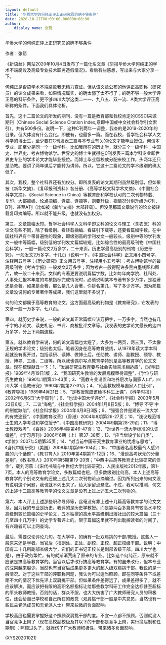 ```yaml
---
layout: default
title: '华侨大学的何纯正评上正研究员的确不够条件'
date: 2020-10-21T00:00:00.000000+08:00
author:
    display_name: 张箭
---
```


华侨大学的何纯正评上正研究员的确不够条件

作者：张箭

《新语丝》网站2020年10月4日发布了一篇化名文章《举报华侨大学何纯正的学术不端腐败及高级专业技术职务造假情况》。看后有些感想，写出来与大家分享一下。

何纯正是否搞学术不端腐败我无精力查证。但从该文章公布的他评正高职称（研究员）的论文成果来看，如果情况属实，的确太弱了太不行了；的确不够一般大学评正高的科研条件，更不够四川大学这类二一一、九八五、双一流、A类大学评正高职称的条件。下面我们具体论析。

首先，这十二篇论文的所发的期刊，没有一篇是教育部和我校肯定的CSSCI来源期刊（Chinese Social Science Citation Index,意即中国或中文社会科学引文索引）。共有500多份。说明一下，这种C刊两年一调整，我查的是2019-2020年的目录。但大体没有什么变化。即便有，也最多一篇。而在我校，哲学社会科学人文科学的博士生，至少要在C刊发表三篇与本专业有关的论文才能毕业授位。何谓本专业，即至少是同一个一级学科。比如我所在的历史学，就分三个一级学科：中国史、世界史、考古博物馆学。世界史的博士生就得在C刊发表三篇本学科专业即世界史专业的学术论文才能毕业授位。而博士毕业留校或分配来校工作，头两年还只是助教。要讲了两年课后才能转为讲师。所以，它这十二篇论文的学术级别的确太低了。

其次，我校，整个社科界还有加权分。即所发表的论文其期刊虽然级别低，但如果被《新华文摘》、《复印报刊资料》各分册、《高等学校文科学术文摘》、《中国社会科学文摘》、《Social Science in China》等教育部和学校认可的二次刊物转载、复印、大部摘编、论点摘编、译载、译摘等，则要升级，视情况分别升级为C刊、B刊、甚至A刊（比如被《新华文摘》大部转载）。但没见那篇文章说何的论文被转载复印摘编等。所以就不能升级，也就没有加权分。

第三，文章篇幅太短。哲学社会科学人文科学即文科的论文与理工（含农医）科的论文有些不同，除了看级别、看转载摘编、看征引下载等，还要看篇幅字数。在中国社科界有个带普遍性的现象，即级别高的学刊发文一般较长，级别中等的学刊发文一般中等篇幅，级别低的学刊发文篇幅较短。比如综合性的最高级刊物《中国社会科学》，一般一篇论文2万多字，二十来页。历史学最高级别的刊物《历史研究》，一般发文2万多字，十几页（说明一下，《中国社会科学》正文用小四号字，注释用五号字；《历史研究》正文用五号字，注释用小五号字）；考古博物馆学的最高级刊物《考古学报》一般发文2万多字；因为考古一般得配许多黑白墨线图和图片，故一般二十来页。文科的专著更要说明篇幅字数，比如每年向学院、社科处、人事处汇报本年度的考核指标完成情况时，必须说明某本专著有多少万字，是独著还是合著。如果是合著，那么是几人合著，你排名第几，写了多少万字。因为那篇文章没说何的专著著作等成果，我们这里就不多说了。

何的论文都属于高等教育的论文。这方面最高级的刊物是《教育研究》，它发表的文章一般一万多字，七八页。

第四，就历史学来说，一般的论文其正常篇幅应该万把字，一万多字。当然也有几千字的小论文、读史札记、书评、商榷批评文章等。我发表的史学论文最长的达四万多字，分上下两期连载。

第五，就以教育学来说，何的论文篇幅也太短了，大多为一两页，两三页，不太像正规的学术论文；级别也太低。笔者因身在高等教育战线，从1978年读大学本科起就没有离开过，包括读研、读博、做博士后，任助教、讲师、副教授、硕导、教授、博导、三级、二级等。所以我也偶尔写点教育学特别是高等教育学的论文文章。现在梳理献丑一下：1、“发展研究生教育要与社会实际需求相适应”，《光明日报》1989年4月19日1版；2、“我国研究生教育的发展规模亟待调整”，《学位与研究生教育》1990年1期第41-43页；3、“高教专业设置和培养层次与国家人口”，四川大学《高教研究》1990年2期第27-31页；4、“论高教规模与国家人口比例”，《教育导报》1989年4月21日；5、“是教授就应该给本科生上课”，《科学时报》2002年6月6日“大学周刊”；6、“也谈中国大学评价”，《社会科学报》2003年5月22日6版；7、二议“海龟”，《社会科学报》2004年1月8日5版；8、“博导‘不导’中的制度缺陷”，《社会科学报》2004年4月8日3版；9、“强强合并是建设一流大学的有效途径”，《中国教育改革》（香港）2004年8期第26-27页；10、“浅议规范博士生的入学考试和学位授予”，《中国高教研究》2004年9期第28-29页；11、“博士教授戏考”，《百姓》2006年4期第46-47页；12、“对世界一流大学标准的认识偏差”，《学习月刊》2006年6期（上）第37-38页；13、“应当增设学位门类”，《学位》2007年5期第35页；14、“对当前中国研究生教育事业的忧虑与思考”，《当代中国研究》（美国）2008年1期第96-104页；15、“中国著名高校最令人感兴趣的六个话题”，《教书育人》2010年第4期第11-12页；16、“漫谈高考状元的分量差别”，《教书育人》2010年第5期第19-20页；“中西中古高等教育史比较研究的佳作”，载刘河燕：《宋代书院与中世纪大学比较研究》，人民出版社2012年版，第1-7页。本人的高等教育学论文，多数篇幅也短，但多数级别比何高。本人上述高等教育学的个别论文有的还被上述几大二次刊物论点摘编过。因为所列出来的何文没有说明这个问题，我也就不列出来了。给大家留点悬念。不过，我可以推测，何文的上述十二篇高等教育学的论文文章是没有上过上述五大二次刊物的。

第六、本人评上上述那些职称导师等，丝毫没有靠上述十几篇高等教育学的论文文章。因为我的专业是历史，我评的是历史学教授。而是靠两百多篇具有较高水平较高级别较长篇幅的史学论文，五本独撰的高水平高级别出版社出的较大篇幅（三十几至四十几万字）的史学专著评上的。限于篇幅这里就不列出耽搁读者的时间了，有兴趣者可以上网查询。

最后，需要议论评论几句。在大学中，的确有一批双肩挑的干部/教授。这些人一般原来还是学者。当官后（指副处、正处、副校、正校、超正校级干部。说明：中国有二十几所副部省级大学，它们的正书记正校长是副部省级干部。四川大学也是），由于政务繁忙，有的就渐渐荒废了原来的专业。比如这个何纯正，原来就不应该是搞高等教育学的。当官以后才改行搞高等教育学。有的虽未改行，但本专业的成果越来越少。当然也有当官后成果更多更大的超人级双肩挑干部。我说的是一般情况。对于这些干部的评职称问题，我认为可以适当照顾。即在同等条件下或差距不大的情况下优先评上双肩挑干部。但如果条件差得远了，成果差得多了，就不应该解决。而应该把有限的高职名额指标让给那些教学科研工作完全达标甚至超标的平头教师教授。否则的话，群众不服，也大大伤害了广大教师研究人员的积极性，还会给自己学校和自己所在的政党（双肩挑干部一般是中共党员，当然也有一些民主党派成员和无党派人士）带来些微的负面影响。

学校高层也需要掌握好这个照顾双肩挑干部的度。不宜一点都不照顾，否则就没人当官竞争上岗了（现在高校副校级及其以下的干部都是竞争上岗，实行换届制和任期制）；照顾过头了，就挫伤了广大教师积极性，带来诸多负面影响。

(XYS20201021)

